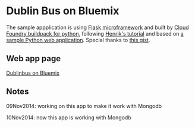 Dublin Bus on Bluemix
=============================

The sample appplication is using [Flask microframework](http://flask.pocoo.org/) and built by [Cloud Foundry buildpack for python](https://github.com/cf-buildpacks/compile-extensions.git), following [Henrik's tutorial](http://blog.4loeser.net/2014/06/some-fun-with-bluemix-cloud-foundry.html) and based on [a sample Python web application](https://github.com/michaljemala/hello-python). Special thanks to [this gist](https://gist.github.com/lucasmcastro/9654941).

Web app page
-----------------------
[Dublinbus on Bluemix](http://dublin-bus.mybluemix.net/stopid/262)

Notes
-----
09Nov2014: working on this app to make it work with Mongodb

10Nov2014: now this app is working with Mongodb
